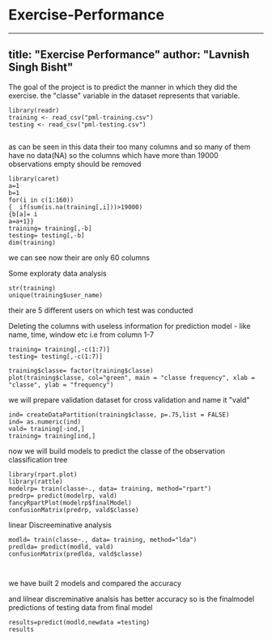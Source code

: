 # Exercise-Performance
---
title: "Exercise Performance"
author: "Lavnish Singh Bisht"
---
The goal of the project is to predict the manner in which they did the exercise.
the "classe" variable in the dataset represents that variable.
```{r , echo=TRUE}
library(readr)
training <- read_csv("pml-training.csv")
testing <- read_csv("pml-testing.csv")
  

```
as can be seen in this data their too many columns and so many of them have no data(NA)
so the columns which have more than 19000 observations empty should be removed


```{r , echo=TRUE}
library(caret)
a=1
b=1
for(i in c(1:160))
{  if(sum(is.na(training[,i]))>19000)
{b[a]= i
a=a+1}}
training= training[,-b]
testing= testing[,-b]
dim(training)
```
we can see now their are only 60 columns

Some exploraty data analysis
```{r , echo=TRUE}
str(training)
unique(training$user_name)
```
their are 5 different users on which test was conducted

Deleting the columns with useless information for prediction model - like name, time, window etc
i.e from column 1-7
```{r , echo=TRUE}
training= training[,-c(1:7)]
testing= testing[,-c(1:7)]
```



```{r , echo=TRUE}
training$classe= factor(training$classe)
plot(training$classe, col="green", main = "classe frequency", xlab = "classe", ylab = "frequency")
```

we will prepare validation dataset for cross validation and name it "vald"
```{r , echo=TRUE}
ind= createDataPartition(training$classe, p=.75,list = FALSE)
ind= as.numeric(ind)
vald= training[-ind,]
training= training[ind,]

```


now we will build models to predict the classe of the observation
classification tree
```{r , echo=TRUE}
library(rpart.plot)
library(rattle)
modelrp= train(classe~., data= training, method="rpart")
predrp= predict(modelrp, vald)
fancyRpartPlot(modelrp$finalModel)
confusionMatrix(predrp, vald$classe)
```

linear Discreeminative analysis
```{r,echo=TRUE}
modld= train(classe~., data= training, method="lda")
predlda= predict(modld, vald)
confusionMatrix(predlda, vald$classe)



```
we have built 2 models and compared the accuracy


and lilnear discreminative analsis has better accuracy so is the finalmodel
predictions of testing data from final model
```{r, echo=TRUE}
results=predict(modld,newdata =testing)
results
```



